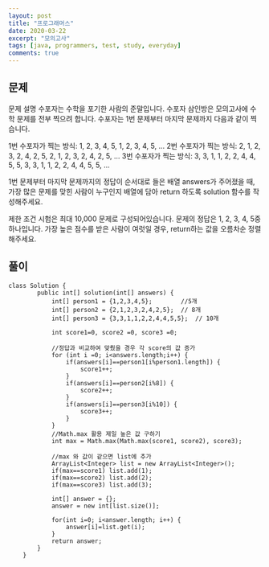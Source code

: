 ```yaml
---
layout: post
title: "프로그래머스"
date: 2020-03-22
excerpt: "모의고사"
tags: [java, programmers, test, study, everyday]
comments: true
---
```


## 문제

문제 설명
수포자는 수학을 포기한 사람의 준말입니다. 수포자 삼인방은 모의고사에 수학 문제를 전부 찍으려 합니다. 수포자는 1번 문제부터 마지막 문제까지 다음과 같이 찍습니다.

1번 수포자가 찍는 방식: 1, 2, 3, 4, 5, 1, 2, 3, 4, 5, ...
2번 수포자가 찍는 방식: 2, 1, 2, 3, 2, 4, 2, 5, 2, 1, 2, 3, 2, 4, 2, 5, ...
3번 수포자가 찍는 방식: 3, 3, 1, 1, 2, 2, 4, 4, 5, 5, 3, 3, 1, 1, 2, 2, 4, 4, 5, 5, ...

1번 문제부터 마지막 문제까지의 정답이 순서대로 들은 배열 answers가 주어졌을 때, 가장 많은 문제를 맞힌 사람이 누구인지 배열에 담아 return 하도록 solution 함수를 작성해주세요.

제한 조건
시험은 최대 10,000 문제로 구성되어있습니다.
문제의 정답은 1, 2, 3, 4, 5중 하나입니다.
가장 높은 점수를 받은 사람이 여럿일 경우, return하는 값을 오름차순 정렬해주세요.

## 풀이


```
class Solution {
	    public int[] solution(int[] answers) {
	    	int[] person1 = {1,2,3,4,5};		//5개
	    	int[] person2 = {2,1,2,3,2,4,2,5};	// 8개
	    	int[] person3 = {3,3,1,1,2,2,4,4,5,5};	// 10개
	    	
	    	int score1=0, score2 =0, score3 =0;
	    	
	    	//정답과 비교하여 맞췄을 경우 각 score의 값 증가
	    	for (int i =0; i<answers.length;i++) {
	    		if(answers[i]==person1[i%person1.length]) {
	    			score1++;
	    		}
	    		if(answers[i]==person2[i%8]) {
	    			score2++;
	    		}
	    		if(answers[i]==person3[i%10]) {
	    			score3++;
	    		}
	    	}
	    	//Math.max 활용 제일 높은 값 구하기
	    	int max = Math.max(Math.max(score1, score2), score3);
            
	    	//max 와 값이 같으면 list에 추가
	    	ArrayList<Integer> list = new ArrayList<Integer>();
	    	if(max==score1) list.add(1);
	    	if(max==score2) list.add(2);
	    	if(max==score3) list.add(3);
	    	
	        int[] answer = {};
	        answer = new int[list.size()];
	        
	        for(int i=0; i<answer.length; i++) {
	        	answer[i]=list.get(i);
	        }
	        return answer;
	    }
	}
```

## 

